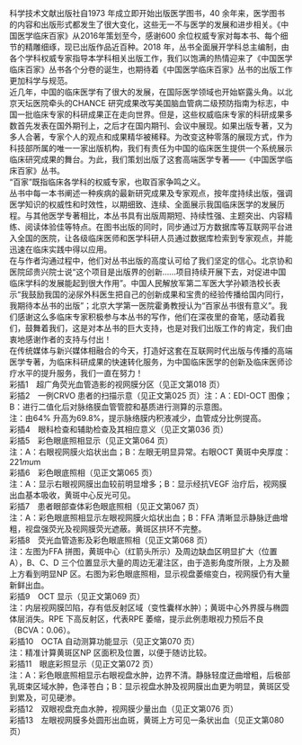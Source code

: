 科学技术文献出版社自1973 年成立即开始出版医学图书，40 余年来，医学图书的内容和出版形式都发生了很大变化，这些无一不与医学的发展和进步相关。《中国医学临床百家》从2016年策划至今，感谢600 余位权威专家对每本书、每个细节的精雕细琢，现已出版作品近百种。2018 年，丛书全面展开学科总主编制，由各个学科权威专家指导本学科相关出版工作，我们以饱满的热情迎来了《中国医学临床百家》丛书各个分卷的诞生，也期待着《中国医学临床百家》丛书的出版工作更加科学与规范。  
近几年，中国的临床医学有了很大的发展，在国际医学领域也开始崭露头角。以北京天坛医院牵头的CHANCE 研究成果改写美国脑血管病二级预防指南为标志，中国一批临床专家的科研成果正在走向世界。但是，这些权威临床专家的科研成果多数首先发表在国外期刊上，之后才在国内期刊、会议中展现。如果出版专著，又为多人合著，专家个人的观点和成果精华被稀释。为改变这种零落的展现方式，作为科技部所属的唯一一家出版机构，我们有责任为中国的临床医生提供一个系统展示临床研究成果的舞台。为此，我们策划出版了这套高端医学专著——《中国医学临床百家》丛书。  
“百家”既指临床各学科的权威专家，也取百家争鸣之义。  
丛书中每一本书阐述一种疾病的最新研究成果及专家观点，按年度持续出版，强调医学知识的权威性和时效性，以期细致、连续、全面展示我国临床医学的发展历程。与其他医学专著相比，本丛书具有出版周期短、持续性强、主题突出、内容精练、阅读体验佳等特点。在图书出版的同时，同步通过万方数据库等互联网平台进入全国的医院，让各级临床医师和医学科研人员通过数据库检索到专家观点，并能迅速在临床实践中得以应用。  
在与作者沟通过程中，他们对丛书出版的高度认可给了我们坚定的信心。北京协和医院邱贵兴院士说“这个项目是出版界的创新……项目持续开展下去，对促进中国临床学科的发展能起到很大作用”。中国人民解放军第二军医大学孙颖浩校长表示“我鼓励我国的泌尿外科医生把自己的创新成果和宝贵的经验传播给国内同行，我期待本丛书的出版”；北京大学第一医院霍勇教授认为“百家丛书很有意义”。我们感谢这么多临床专家积极参与本丛书的写作，他们在深夜里的奋笔，感动着我们，鼓舞着我们，这是对本丛书的巨大支持，也是对我们出版工作的肯定，我们由衷地感谢作者的支持与付出！  
在传统媒体与新兴媒体相融合的今天，打造好这套在互联网时代出版与传播的高端医学专著，为临床科研成果的快速转化服务，为中国临床医学的创新及临床医师诊疗水平的提升服务，我们一直在努力！  
彩插1　超广角荧光血管造影的视网膜分区（见正文第018 页）  
彩插2　一例CRVO 患者的扫描示意（见正文第025 页）注：A：EDI-OCT 图像；B：进行二值化后对脉络膜血管管腔和基质进行测算的示意图。  
注：由$64\%$ 升高为$69.8\%$，提示脉络膜内积液减少，血管成分比例提高。  
彩插4　眼科检查和辅助检查及其相应意义（见正文第036 页）  
彩插5　彩色眼底照相显示（见正文第064 页）  
注：A：右眼视网膜火焰状出血；B：左眼无明显异常。右眼OCT 黄斑中央厚度：$221mu\mathrm{m}$  
彩插6　彩色眼底照相（见正文第065 页）  
注：A：显示右眼视网膜出血较前明显增多；B：显示经抗VEGF 治疗后，视网膜出血基本吸收，黄斑中心反光可见。  
彩插7　患者眼部查体彩色眼底照相（见正文第067 页）  
注：A：彩色眼底照相显示左眼视网膜火焰状出血；B：FFA 清晰显示静脉迂曲增粗，视盘强荧光及视网膜荧光遮蔽。黄斑区拱环不完整。  
彩插8　荧光血管造影及彩色眼底照相（见正文第068 页）  
注：左图为FFA 拼图，黄斑中心（红箭头所示）及周边缺血区明显扩大（位置A），B、C、D 三个位置显示大量的周边无灌注区，由于造影角度所限，上方及颞上方看到明显NP 区。右图为彩色眼底照相，显示视盘萎缩变白，视网膜仍有大量新鲜出血。  
彩插9　OCT 显示（见正文第069 页）  
注：内层视网膜凹陷，存有低反射区域（变性囊样水肿）；黄斑中心外界膜与椭圆体层消失。RPE 下高反射区，代表RPE 萎缩，提示此例患眼视力预后不良（BCVA：0.06）。  
彩插10　OCTA 自动测算功能显示（见正文第070 页）  
注：精准计算黄斑区NP 区面积及位置，以便于随访比较。  
彩插11　眼底彩照显示（见正文第072 页）  
注：A：彩色眼底照相显示右眼视盘水肿，边界不清。静脉轻度迂曲增粗，后极部乳斑束区域水肿，色泽苍白；B：显示视盘水肿及视网膜出血更为明显，黄斑区受到累及，可见硬渗。  
彩插12　双眼视盘充血水肿，视网膜少量出血（见正文第076 页）  
彩插13　左眼视网膜多处圆形出血斑，黄斑上方可见一条状出血（见正文第080 页）  